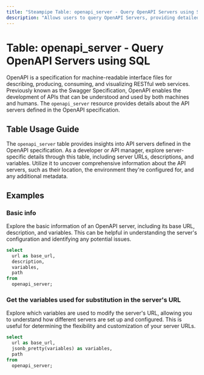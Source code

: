```yaml
---
title: "Steampipe Table: openapi_server - Query OpenAPI Servers using SQL"
description: "Allows users to query OpenAPI Servers, providing detailed information about the API servers defined in the OpenAPI specification."
---
```


# Table: openapi_server - Query OpenAPI Servers using SQL

OpenAPI is a specification for machine-readable interface files for describing, producing, consuming, and visualizing RESTful web services. Previously known as the Swagger Specification, OpenAPI enables the development of APIs that can be understood and used by both machines and humans. The `openapi_server` resource provides details about the API servers defined in the OpenAPI specification.

## Table Usage Guide

The `openapi_server` table provides insights into API servers defined in the OpenAPI specification. As a developer or API manager, explore server-specific details through this table, including server URLs, descriptions, and variables. Utilize it to uncover comprehensive information about the API servers, such as their location, the environment they're configured for, and any additional metadata.

## Examples

### Basic info
Explore the basic information of an OpenAPI server, including its base URL, description, and variables. This can be helpful in understanding the server's configuration and identifying any potential issues.

```sql
select
  url as base_url,
  description,
  variables,
  path
from
  openapi_server;
```

### Get the variables used for substitution in the server's URL
Explore which variables are used to modify the server's URL, allowing you to understand how different servers are set up and configured. This is useful for determining the flexibility and customization of your server URLs.

```sql
select
  url as base_url,
  jsonb_pretty(variables) as variables,
  path
from
  openapi_server;
```